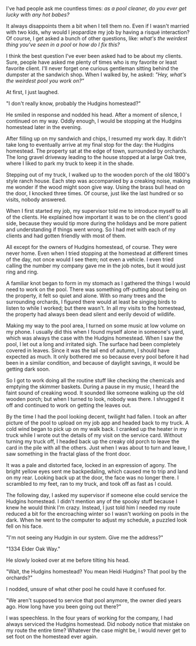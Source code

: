 I've had people ask me countless times: *as a pool cleaner, do you ever get lucky with any hot babes?*


It always disappoints them a bit when I tell them no. Even if I wasn't married with two kids, why would I jeopardize my job by having a risqué interaction? Of course, I get asked a bunch of other questions, like: *what's the weirdest thing you've seen in a pool* or *how do I fix this?*


I think the best question I've ever been asked had to be about my clients. Sure, people have asked me plenty of times who is my favorite or least favorite client. I'll never forget one curious gentleman sitting behind the dumpster at the sandwich shop. When I walked by, he asked: *"Hey, what's the weirdest pool you work on?"*


At first, I just laughed.


"I don't really know, probably the Hudgins homestead?"


He smiled in response and nodded his head. After a moment of silence, I continued on my way. Oddly enough, I would be stopping at the Hudgins homestead later in the evening.


After filling up on my sandwich and chips, I resumed my work day. It didn't take long to eventually arrive at my final stop for the day: the Hudgins homestead. The property sat at the edge of town, surrounded by orchards. The long gravel driveway leading to the house stopped at a large Oak tree, where I liked to park my truck to keep it in the shade.


Stepping out of my truck, I walked up to the wooden porch of the old 1800's style ranch house. Each step was accompanied by a creaking noise, making me wonder if the wood might soon give way. Using the brass bull head on the door, I knocked three times. Of course, just like the last hundred or so visits, nobody answered.


When I first started my job, my supervisor told me to introduce myself to all of the clients. He explained how important it was to be on the client's good side, because they would tip more during the holidays and be more patient and understanding if things went wrong. So I had met with each of my clients and had gotten friendly with most of them.


All except for the owners of Hudgins homestead, of course. They were never home. Even when I tried stopping at the homestead at different times of the day, not once would I see them; not even a vehicle. I even tried calling the number my company gave me in the job notes, but it would just ring and ring.


A familiar knot began to form in my stomach as I gathered the things I would need to work on the pool. There was something off-putting about being on the property, it felt so quiet and alone. With so many trees and the surrounding orchards, I figured there would at least be singing birds to listen to while I worked; but there wasn't. In all my visits to the homestead, the property had always been dead silent and eerily devoid of wildlife.


Making my way to the pool area, I turned on some music at low volume on my phone. I usually did this when I found myself alone in someone's yard, which was always the case with the Hudgins homestead. When I saw the pool, I let out a long and irritated sigh. The surface had been completely covered in leaves. Since it was the tail end of autumn, I should have expected as much. It only bothered me so because every pool before it had been in a similar condition, and because of daylight savings, it would be getting dark soon.


So I got to work doing all the routine stuff like checking the chemicals and emptying the skimmer baskets. During a pause in my music, I heard the faint sound of creaking wood. It sounded like someone walking up the old wooden porch; but when I turned to look, nobody was there. I shrugged it off and continued to work on getting the leaves out.


By the time I had the pool looking decent, twilight had fallen. I took an after picture of the pool to upload on my job app and headed back to my truck. A cold wind began to pick up on my walk back. I cranked up the heater in my truck while I wrote out the details of my visit on the service card. Without turning my truck off, I headed back up the creaky old porch to leave the card in the pile with all the others. Just when I was about to turn and leave, I saw something in the fractal glass of the front door.


It was a pale and distorted face, locked in an expression of agony. The bright yellow eyes sent me backpedaling, which caused me to trip and land on my rear. Looking back up at the door, the face was no longer there. I scrambled to my feet, ran to my truck, and took off as fast as I could.


The following day, I asked my supervisor if someone else could service the Hudgins homestead. I didn't mention any of the spooky stuff because I knew he would think I'm crazy. Instead, I just told him I needed my route reduced a bit for the encroaching winter so I wasn't working on pools in the dark. When he went to the computer to adjust my schedule, a puzzled look fell on his face.


"I'm not seeing any Hudgin in our system. Give me the address?"


"1334 Elder Oak Way."


He slowly looked over at me before tilting his head.


"Wait, the Hudgins homestead? You mean Heidi Hudgins? That pool by the orchards?"


I nodded, unsure of what other pool he could have it confused for.


"We aren't supposed to service that pool anymore, the owner died years ago. How long have you been going out there?"


I was speechless. In the four years of working for the company, I had always serviced the Hudgins homestead. Did nobody notice that mistake on my route the entire time? Whatever the case might be, I would never get to set foot on the homestead ever again.